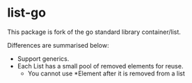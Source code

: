 # list-go

This package is fork of the go standard library container/list.

Differences are summarised below:

- Support generics.
- Each List has a small pool of removed elements for reuse.
  - You cannot use *Element after it is removed from a list